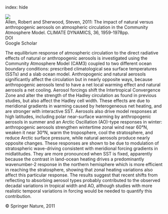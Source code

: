 index: hide

<div class="Citation">
    <div class="Citation-thumb CitationThumb-linked"  data-href="https://doi.org/10.1007/s00382-010-0898-8">
      <img src="https://static.claimspace.cloud/climate-study-static/refs/thumbs/11/Allen_and_Sherwood_2011-thumb.png" />
    </div>

  <div class="Citation-body">
    <div class="Citation-text">Allen, Robert and Sherwood, Steven, 2011: The impact of natural versus anthropogenic aerosols on atmospheric circulation in the Community Atmosphere Model. <span class="Article-journal">CLIMATE DYNAMICS, </span><span class="Article-volume">36, </span>1959-1978pp.</div>
    <div class="Citation-links">
      <div class="CitationLink" data-href="https://doi.org/10.1007/s00382-010-0898-8">
        <div class="CitationLink-icon CitationLink-Doi"></div>
        <div class="CitationLink-text">DOI</div>
      </div>
      <div class="CitationLink" data-href="https://scholar.google.com/scholar?q=10.1007/s00382-010-0898-8">
        <div class="CitationLink-icon CitationLink-Scholar"></div>
        <div class="CitationLink-text">Google Scholar</div>
      </div>
    </div>
  </div>
</div>

The equilibrium response of atmospheric circulation to the direct radiative effects of natural or anthropogenic aerosols is investigated using the Community Atmosphere Model (CAM3) coupled to two different ocean boundary conditions: prescribed climatological sea surface temperatures (SSTs) and a slab ocean model. Anthropogenic and natural aerosols significantly affect the circulation but in nearly opposite ways, because anthropogenic aerosols tend to have a net local warming effect and natural aerosols a net cooling. Aerosol forcings shift the Intertropical Convergence Zone and alter the strength of the Hadley circulation as found in previous studies, but also affect the Hadley cell width. These effects are due to meridional gradients in warming caused by heterogeneous net heating, and are stronger with interactive SST. Aerosols also drive model responses at high latitudes, including polar near-surface warming by anthropogenic aerosols in summer and an Arctic Oscillation (AO)-type responses in winter: anthropogenic aerosols strengthen wintertime zonal wind near 60°N, weaken it near 30°N, warm the troposphere, cool the stratosphere, and reduce Arctic surface pressure, while natural aerosols produce nearly opposite changes. These responses are shown to be due to modulation of stratospheric wave-driving consistent with meridional forcing gradients in midlatitudes. They are more pronounced when SST is fixed, apparently because the contrast in land-ocean heating drives a predominantly wavenumber-2 response in the northern hemisphere which is more efficient in reaching the stratosphere, showing that zonal heating variations also affect this particular response. The results suggest that recent shifts from reflecting to absorbing aerosol types probably contributed to the observed decadal variations in tropical width and AO, although studies with more realistic temporal variations in forcing would be needed to quantify this contribution.

<div class="Citation-copy">
&copy; Springer Nature, 2011
</div>